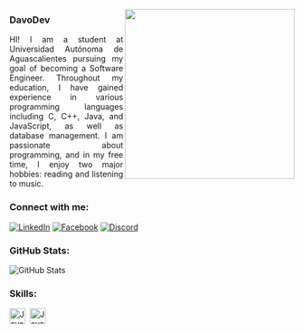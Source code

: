<img align="right" height="300"
    src="https://cdn-icons-png.freepik.com/512/7783/7783107.png">
### **DavoDev**
<p align="justify">HI! I am a student at Universidad Autónoma de Aguascalientes pursuing my goal of becoming a
    Software Engineer. Throughout my education, I have gained experience in various programming languages including C, C++,
    Java, and JavaScript, as well as database management. I am passionate about programming, and in my free time, I
    enjoy two major hobbies: reading and listening to music.  
</p>

### Connect with me:
[![LinkedIn](https://img.shields.io/badge/LinkedIn-%23E31C25?style=flat-square&logo=linkedin&logoColor=white)](https://www.linkedin.com/in/juan-pablo-jimenez-66a0662ba/)
[![Facebook](https://img.shields.io/badge/Facebook-%23E31C25?style=flat-square&logo=facebook&logoColor=white)](https://www.facebook.com/juanpablo.jimenez.507027/)
[![Discord](https://img.shields.io/badge/Discord-%23E31C25?style=flat-square&logo=discord&logoColor=white)](https://discord.gg/ARHF8CyGzb) 

### GitHub Stats:
![GitHub Stats](https://github-readme-stats.vercel.app/api?username=DavoDev-Hub&show_icons=true&theme=onedark)


### Skills: 
<div style="display: flex; flex-wrap: wrap; gap: 4px; justify-content: left;">
<img src="https://img.shields.io/badge/JavaScript-21232A?logo=javascript&logoColor=red" height="28" alt="JavaScript" style="margin-right: 4px"> 
<img src="https://img.shields.io/badge/C++-21232A?logo=javascript&logoColor=red" height="28" alt="JavaScript" style="margin-right: 4px"> 

</div>
<!-- 
<img src="https://img.shields.io/badge/TypeScript-21232A?logo=typescript&logoColor=white" height="28" alt="TypeScript" style="margin-right: 4px"> 
<img src="https://img.shields.io/badge/React-21232A?logo=react&logoColor=ffffff" height="28" alt="React" style="margin-right: 4px"> 
<img src="https://img.shields.io/badge/Tailwind_CSS-21232A?logo=tailwind-css&logoColor=white" height="28" alt="Tailwind CSS" style="margin-right: 4px"> <img src="https://img.shields.io/badge/Three.js-21232A?logo=three.js&logoColor=white" height="28" alt="Three.js" style="margin-right: 4px">
<img src="https://img.shields.io/badge/Node.js-21232A?logo=node.js&logoColor=white" height="28" alt="Node.js" style="margin-right: 4px">
<img src="https://img.shields.io/badge/Python-21232A?logo=python&logoColor=white" height="28" alt="Python" style="margin-right: 4px">
<img src="https://img.shields.io/badge/Shell-21232A?logo=gnu-bash&logoColor=white" height="28" alt="Shell" style="margin-right: 4px">
<img src="https://img.shields.io/badge/PostgreSQL-21232A?logo=postgresql&logoColor=white" height="28" alt="PostgreSQL" style="margin-right: 4px">
<img src="https://img.shields.io/badge/MySQL-21232A?logo=mysql&logoColor=red" height="28" alt="MySQL" style="margin-right: 4px">
<img src="https://img.shields.io/badge/MongoDB-21232A?logo=mongodb&logoColor=white" height="28" alt="MongoDB" style="margin-right: 4px">
<img src="https://img.shields.io/badge/D3.js-21232A?logo=d3.js&logoColor=white" height="28" alt="D3.js" style="margin-right: 4px">
<img src="https://img.shields.io/badge/Figma-21232A?logo=figma&logoColor=white" height="28" alt="Figma" style="margin-right: 4px">
<img src="https://img.shields.io/badge/Postman-21232A?logo=postman&logoColor=red" height="28" alt="Postman" style="margin-right: 4px">
<img src="https://img.shields.io/badge/Visual_Studio_Code-21232A?logo=visual-studio-code&logoColor=white" height="28" alt="Visual Studio Code" style="margin-right: 4px">
-->



